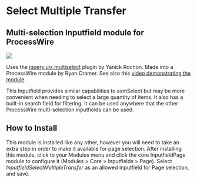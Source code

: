 # Select Multiple Transfer

## Multi-selection Inputfield module for ProcessWire

<img src='https://raw.github.com/ryancramerdesign/InputfieldSelectMultipleTransfer/master/screenshot.png'>

Uses the [jquery.uix.multiselect](https://github.com/yanickrochon/jquery.uix.multiselect) plugin by Yanick Rochon.
Made into a ProcessWire module by Ryan Cramer. See also this [video demonstrating the module](http://www.youtube.com/watch?v=IUILYtsQChw).

This Inputfield provides similar capabilities to asmSelect but may be more convenient when 
needing to select a large quantity of items. It also has a built-in search field for filtering.
It can be used anywhere that the other ProcessWire multi-selection inputfields can be used. 

## How to Install

This module is installed like any other, however you will need to take an extra step in order
to make it available for page selection. After installing this module, click to your Modules
menu and click the core InputfieldPage module to configure it (Modules > Core > Inputfields > Page).
Select *InputfieldSelectMultipleTransfer* as an allowed Inputfield for Page selection, and save.


